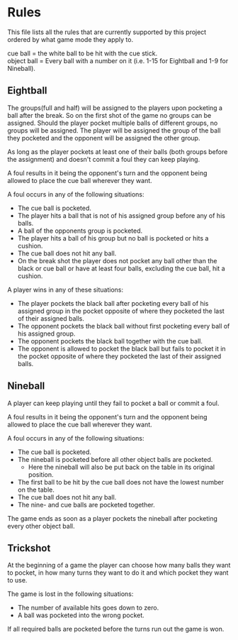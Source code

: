 # Rules

This file lists all the rules that are currently supported by this project ordered by what game mode they apply to.

cue ball = the white ball to be hit with the cue stick.  
object ball = Every ball with a number on it (i.e. 1-15 for Eightball and 1-9 for Nineball).

## Eightball

The groups(full and half) will be assigned to the players upon pocketing a ball after the break. So on the first shot of the game no groups can be assigned. Should the player pocket multiple balls of different groups, no groups will be assigned. The player will be assigned the group of the ball they pocketed and the opponent will be assigned the other group.  

As long as the player pockets at least one of their balls (both groups before the assignment) and doesn't commit a foul they can keep playing.

A foul results in it being the opponent's turn and the opponent being allowed to place the cue ball wherever they want.

A foul occurs in any of the following situations:
- The cue ball is pocketed.
- The player hits a ball that is not of his assigned group before any of his balls.
- A ball of the opponents group is pocketed.
- The player hits a ball of his group but no ball is pocketed or hits a cushion. 
- The cue ball does not hit any ball.
- On the break shot the player does not pocket any ball other than the black or cue ball or have at least four balls, excluding the cue ball, hit a cushion.

A player wins in any of these situations:
- The player pockets the black ball after pocketing every ball of his assigned group in the pocket opposite of where they pocketed the last of their assigned balls.
- The opponent pockets the black ball without first pocketing every ball of his assigned group.
- The opponent pockets the black ball together with the cue ball.
- The opponent is allowed to pocket the black ball but fails to pocket it in the pocket opposite of where they pocketed the last of their assigned balls.

## Nineball

A player can keep playing until they fail to pocket a ball or commit a foul.

A foul results in it being the opponent's turn and the opponent being allowed to place the cue ball wherever they want.

A foul occurs in any of the following situations:
- The cue ball is pocketed.
- The nineball is pocketed before all other object balls are pocketed.
    - Here the nineball will also be put back on the table in its original position.
- The first ball to be hit by the cue ball does not have the lowest number on the table.
- The cue ball does not hit any ball.
- The nine- and cue balls are pocketed together.

The game ends as soon as a player pockets the nineball after pocketing every other object ball.

## Trickshot
At the beginning of a game the player can choose how many balls they want to pocket, in how many turns they want to do it and which pocket they want to use.

The game is lost in the following situations:
- The number of available hits goes down to zero.
- A ball was pocketed into the wrong pocket.

If all required balls are pocketed before the turns run out the game is won.
